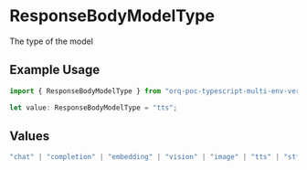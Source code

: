 # ResponseBodyModelType

The type of the model

## Example Usage

```typescript
import { ResponseBodyModelType } from "orq-poc-typescript-multi-env-version/models/operations";

let value: ResponseBodyModelType = "tts";
```

## Values

```typescript
"chat" | "completion" | "embedding" | "vision" | "image" | "tts" | "stt" | "rerank"
```